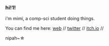 ### hi!1! 

<!--
**MimiMc4/MimiMc4** is a ✨ _special_ ✨ repository because its `README.md` (this file) appears on your GitHub profile.

Here are some ideas to get you started:

- 🔭 I’m currently working on ...
- 🌱 I’m currently learning ...
- 👯 I’m looking to collaborate on ...
- 🤔 I’m looking for help with ...
- 💬 Ask me about ...
- 📫 How to reach me: ...
- 😄 Pronouns: ...
- ⚡ Fun fact: ...
-->

i'm mimi, a comp-sci student doing things.

You can find me here:
  [web](https://mimimc4.github.io/) //
  [twitter](https://twitter.com/mimi_mc4) //
  [itch.io](https://mimimc4.itch.io) //

nipah~☆
